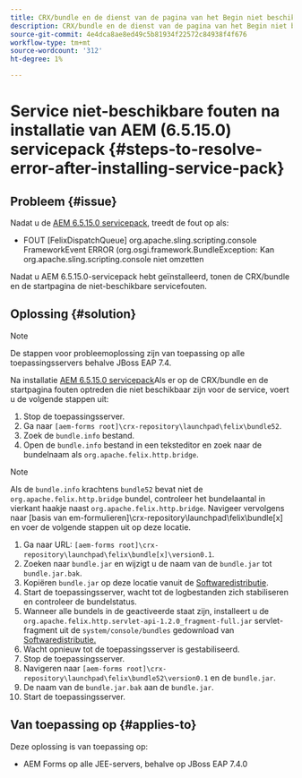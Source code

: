 ```yaml
---
title: CRX/bundle en de dienst van de pagina van het Begin niet beschikbare fouten zodra laatste 6.5.15.0 de dienstpak wordt geïnstalleerd
description: CRX/bundle en de dienst van de pagina van het Begin niet beschikbare fouten zodra laatste 6.5.15.0 de dienstpak wordt geïnstalleerd
source-git-commit: 4e4dca8ae8ed49c5b81934f22572c84938f4f676
workflow-type: tm+mt
source-wordcount: '312'
ht-degree: 1%

---
```



# Service niet-beschikbare fouten na installatie van AEM (6.5.15.0) servicepack {#steps-to-resolve-error-after-installing-service-pack}

## Probleem {#issue}

Nadat u de [AEM 6.5.15.0 servicepack](https://experience.adobe.com/#/downloads/content/software-distribution/en/aem.html?package=/content/software-distribution/en/details.html/content/dam/aem/public/adobe/packages/cq650/servicepack/aem-service-pkg-6.5.15.0.zip), treedt de fout op als:
* FOUT [FelixDispatchQueue] org.apache.sling.scripting.console FrameworkEvent ERROR (org.osgi.framework.BundleException: Kan org.apache.sling.scripting.console niet omzetten

Nadat u AEM 6.5.15.0-servicepack hebt geïnstalleerd, tonen de CRX/bundle en de startpagina de niet-beschikbare servicefouten.

## Oplossing {#solution}

>[!NOTE]
>
>De stappen voor probleemoplossing zijn van toepassing op alle toepassingsservers behalve JBoss EAP 7.4.

Na installatie [AEM 6.5.15.0 servicepack](https://experience.adobe.com/#/downloads/content/software-distribution/en/aem.html?package=/content/software-distribution/en/details.html/content/dam/aem/public/adobe/packages/cq650/servicepack/aem-service-pkg-6.5.15.0.zip)Als er op de CRX/bundle en de startpagina fouten optreden die niet beschikbaar zijn voor de service, voert u de volgende stappen uit:

1. Stop de toepassingsserver.
1. Ga naar `[aem-forms root]\crx-repository\launchpad\felix\bundle52`.
1. Zoek de `bundle.info` bestand.
1. Open de `bundle.info` bestand in een teksteditor en zoek naar de bundelnaam als `org.apache.felix.http.bridge`.

>[!NOTE]
>
>Als de `bundle.info` krachtens `bundle52` bevat niet de `org.apache.felix.http.bridge` bundel, controleer het bundelaantal in vierkant haakje naast `org.apache.felix.http.bridge`. Navigeer vervolgens naar [basis van em-formulieren]\crx-repository\launchpad\felix\bundle[x] en voer de volgende stappen uit op deze locatie.

1. Ga naar URL: `[aem-forms root]\crx-repository\launchpad\felix\bundle[x]\version0.1`.
1. Zoeken naar `bundle.jar` en wijzigt u de naam van de `bundle.jar` tot `bundle.jar.bak`.
1. Kopiëren `bundle.jar` op deze locatie vanuit de [Softwaredistributie](https://jira.corp.adobe.com/secure/attachment/9402702/bundle.jar).
1. Start de toepassingsserver, wacht tot de logbestanden zich stabiliseren en controleer de bundelstatus.
1. Wanneer alle bundels in de geactiveerde staat zijn, installeert u de `org.apache.felix.http.servlet-api-1.2.0_fragment-full.jar` servlet-fragment uit de `system/console/bundles` gedownload van [Softwaredistributie.](https://jira.corp.adobe.com/secure/attachment/9396977/org.apache.felix.http.servlet-api-1.2.0_fragment_full.jar)
1. Wacht opnieuw tot de toepassingsserver is gestabiliseerd.
1. Stop de toepassingsserver.
1. Navigeren naar `[aem-forms root]\crx-repository\launchpad\felix\bundle52\version0.1` en de `bundle.jar`.
1. De naam van de `bundle.jar.bak` aan de `bundle.jar`.
1. Start de toepassingsserver.

## Van toepassing op {#applies-to}

Deze oplossing is van toepassing op:
* AEM Forms op alle JEE-servers, behalve op JBoss EAP 7.4.0
